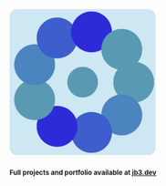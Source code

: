 <a href="https://github.com/jb3/fractal"><img width="256px" src="fractal-20251031-054259.png"/></a>

<sub>**Full projects and portfolio available at [jb3.dev](https://jb3.dev/)**</sub>
